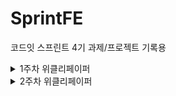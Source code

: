 # SprintFE
코드잇 스프린트 4기 과제/프로젝트 기록용

<details>
  <summary>1주차 위클리페이퍼</summary>

  ## CSS의 Cascading에 대해 설명해 주세요.<br>
  <b>CSS</b>는 <b>Cascading Style Sheet</b>의 약자로, 계층을 가진 스타일시트이다.<br>
  여기서 계층이란 스타일시트의 적용방식이 정해진 <b>우선순위 규칙</b>들에 의해 적용이 된다는 의미이다.<br>
  즉 같은 요소에 여러 다른 스타일이 중복되어 적용될 때, 우선순위가 높은 스타일시트만 적용되는 것이다.<br>
  정해진 규칙에는 다음과 같이 3개가 있다.<br>
  <ul>
    <li>중요도</li>
    <li>명시도</li>
    <li>코드순서</li>
  </ul>
  <br>
  <h3>중요도</h3>
  중요도는 <b>스타일이 선언된 위치</b>에 따라서 우선순위를 매기는 규칙이다.<br>
  스타일시트를 적용하는 위치는 크게 <b>브라우저</b>, <b>제작자</b>, <b>사용자</b>로 나눌 수 있다.<br>
  여기서 브라우저, 제작자, 사용자는 다음과 같은 의미를 갖고 있다.<br>
  <ul>
    <li>브라우저(browser): 크롬, 사파리 등 각 브라우저가 갖고 있는 기본 스타일</li>
    <li>제작자(author): css파일과 같이 웹 문서를 개발한 개발자가 설정한 스타일</li>
    <li>사용자(user): 해당 웹 페이지를 사용하는 사용자의 브라우저, os 상에서 설정한 옵션</li>
  </ul>
  <br>
  여기서 우선순위는 <b>사용자 > 제작자 > 브라우저</b>순으로 적용된다.<br>
  <br>
  <h3>명시도</h3>
  명시도는 셀렉터가 <b>가리키는 것이 명확</b>할수록 우선순위를 높게 주는 것을 의미한다.<br>
  명시도에서는 <b>인라인 > id > class > 태그</b>순으로 우선순위를 갖게 된다.<br>
  <ul>
    <li>인라인 - 하나의 태그 내에서만 적용가능 따라서 높은 우선순위를 갖는다</li>
    <li>id - 문서 내에서 하나만 적용가능 따라서 비교적 높은 우선순위를 갖는다</li>
    <li>class - 문서 내에서 여러번 적용가능 따라서 비교적 낮은 우선순위를 갖는다</li>
    <li>태그 - 모든 문서에서 적용가능 따라서 가장 낮은 우선순위를 갖는다.</li>
  </ul>
  <br>
  <h3>코드 순서</h3>
  코드 순서는 소스의 코드 작성 순서에 따라 우선순위를 높게 주는 것을 의미한다.<br>
  코드 순서는 <b>나중에 작성한 스타일</b>이 우선적으로 적용된다.
</details>
<details>
  <summary>2주차 위클리페이퍼</summary>
  
  ## 시맨틱 태그를 사용하면 좋은 점을 설명해주세요<br>
  ### 시맨틱 태그 정의<br>
  시맨틱 태그는 포함된 내부 태그들이 특정한 의미를 갖고 있는 태그를 뜻하며, 다음과 같은 태그들이 존재한다<br>
  <ul>
    <li>header: 문서의 맨 윗부분으로 페이지의 제목과 같은 소개 내용을 포함</li>
    <li>footer: 문서의 맨 끝부분으로 저작권 정보, 연락처, 사이트맵, 관련 링크들을 포함</li>
    <li>nav: 내비게이션 링크 모음을 의미하는 태그</li>
    <li>main: 메인 내용을 포함. 문서 내이서 유일하게 존재해야함</li>
    <li>section: 문서의 독립적인 일부분을 의미하는 태그. 주로 제목이 포함된 것이 일반적</li>
    <li>article: 그 자체로 의미가 있는 웹사이트의 부분이며, 독립적으로 재사용되도록 의도된 태그</li>
    <li>aside: 간접적으로 문서와 관련된 내용을 나타내는 태그로 사이드바, 콜아웃 상자로 사용된다 </li>
  </ul>
  
  ### 시맨틱 태그의 이점 <br>
  <b>1. 접근성 향상</b><br>
  시맨틱 태그를 사용하면 화면 판독기, 키보드 또는 음성 명령과 같은 보조 기술에게 유용한 정보와 단서를 제공할 수 있다.<br>
  이를 통해서 신체적, 인지적 장애가 있는 사람들을 포함하여 모든 사람에게 다양한 섹션을 명확하게 정의하고 웹 전체의 일관성을 <br>
  유지함으로써 쉽게 웹 사이트를 접근할 수 있게 된다.<br>
  <br>
  <b>2. SEO(검색엔진최적화) 향상</b><br>
  시맨틱 태그를 이용함으로써 검색엔진이 웹 페이지를 좀 더 명확하게 파악, 분석할 수 있어서 시맨틱 태그를 사용하지 않는<br>
  다른 페이지와 비교했을 때, 더 높은 검색 우선순위에 포함된다. 또한 이용자들의 입장에서 원하는 내용을 더 쉽게 찾을 수 있게 된다.<br>
  <br>
  <b>3. 코드 생산성 향상</b><br>
  시맨틱 태그를 이용하면, 개발자의 입장에서 더 쉽고 빠르게 코드를 이해할 수 있어서 수정해야 하는 부분을 찾기 더 쉬워진다.<br>
  또한 코드를 재사용하기에 용이해서 생산적인 측면에서도 유리하다.<br>
  <br>
  <br>

  ## Position의 속성들과 각각의 특징을 설명해주세요.<br>
  Position은 html에서 해당 요소를 어떠한 방식으로 배치할 지 정의하는 속성으로, position 속성에는 다음과 같은 것들이 있다.<br>
  <ul>
    <li>static</li>
    <li>relative</li>
    <li>absolute</li>
    <li>fixed</li>
    <li>sticky</li>
  </ul>
  
<b>static</b><br>
static은 position의 기본적인 상태로, 모든 태그들이 오른쪽 또는 아래 방향으로 html 문서 상에서 원래 있어야하는 위치에 배치된다.<br>
따라서 top, left, bottom, right의 속성이 모두 무시된다.<br>
<br>
<b>relative</b><br>
relative는 기존 static의 상태에서 원래 위치에서 상대적으로 벗어나게 배치된다.<br>
상대적으로 배치되기 때문에 top, left, bottom, right 속성이 적용되지만, 다른 요소들에게는 영향을 주지 않는다.<br>
<br>
<b>Absolute</b><br>
absolute는 자신이 아닌 상위 요소 중 position 속성 값이 static이 아닌 요소를 기준으로 원래 위치에서 벗어나 독립적으로 배치된다<br>
이때 상위 요소의 position 속성 값이 전부 static인 경우 최상위 요소를 기준으로 배치된다.<br>
따라서 position이 relative인 상위요소를 기준으로 top, left, bottom, right 속성이 적용되고, 다른 요소들의 위치도 영향을 미친다.<br>
<br>
<b>fixed</b><br>
fixed는 viewport를 기준으로 특정 부분에 고정되어 움직이지 않도록 배치된다.<br>
따라서 top, left, bottom, right의 기준이 사용자의 화면을 기준으로 적용되고 글의 흐름에서 완전히 벗어나기 때문에 다른 요소들의 위치에 영향을 미치지 않는다.<br>
<br>
<b>sticky</b><br>
sticky는 원래의 위치에 배치되었다가, 스크롤을 통해서 정해진 위치를 벗어나면 fixed처럼 특정 부분에 고정되어 배치된다.<br>
sticky의 경우 top, left, bottom, right 중 적어도 하나의 속성 값을 설정해야 하며, 해당 값을 기준으로 fixed로 변경된다.
</details>
